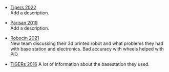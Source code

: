 - [Tigers 2022](https://ssl.robocup.org/wp-content/uploads/2022/04/2022_ETDP_TIGERs-Mannheim.pdf)  
Add a description.

- [Parisan 2019](https://ssl.robocup.org/wp-content/uploads/2019/01/2017_ETDP_Parsian.pdf)  
Add a description.

- [Robocin 2021](https://tdp.robocup.org/wp-content/uploads/tdp/robocup/2021/robocupsoccer-small-size/robocin-266/robocup-2021-robocupsoccer-small-size-robocinjAkdfYnQiW.pdf)  
New team discussing their 3d printed robot and what problems they had with base station and electronics. Bad accuracy with wheels helped with PID 

- [TIGERs 2016](https://ssl.robocup.org/wp-content/uploads/2019/01/2016_ETDP_TIGERs_Mannheim.pdf)
A lot of information about the basestation they used.